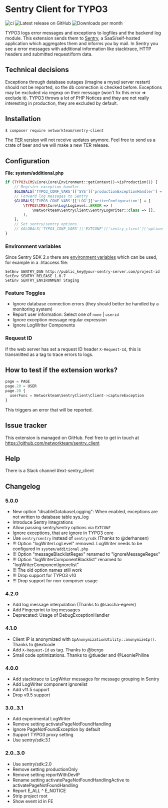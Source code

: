 # Sentry Client for TYPO3

![ci](https://github.com/networkteam/sentry_client/actions/workflows/ci.yml/badge.svg)
![Latest release on GitHub](https://img.shields.io/github/v/release/networkteam/sentry_client?logo=github)
![Downloads per month](https://img.shields.io/packagist/dm/networkteam/sentry-client?style=plastic)

TYPO3 logs error messages and exceptions to logfiles and the backend log module. This extension sends them to [Sentry](https://sentry.io/),
a SaaS/self-hosted application which aggregates them and informs you by mail. In Sentry you see a error messages with
additional information like stacktrace, HTTP headers and submitted request/form data.

## Technical decisions

Exceptions through database outages (imagine a mysql server restart) should not be reported, so the db connection is checked
before. Exceptions may be excluded via regexp on their message (won't fix this error => exclude it).
TYPO3 throws a lot of PHP Notices and they are not really interesting in production, they are excluded by default.

## Installation

```bash
$ composer require networkteam/sentry-client
```

The [TER version](https://typo3.org/extensions/repository/view/sentry_client) will not receive updates anymore. Feel free
to send us a crate of beer and we will make a new TER release.

## Configuration

**File: system/additional.php**
```php
if (TYPO3\CMS\Core\Core\Environment::getContext()->isProduction()) {
    // Register exception handler
    $GLOBALS['TYPO3_CONF_VARS']['SYS']['productionExceptionHandler'] = Networkteam\SentryClient\ProductionExceptionHandler::class;
    // Forward log messages to Sentry
    $GLOBALS['TYPO3_CONF_VARS']['LOG']['writerConfiguration'] = [
        \TYPO3\CMS\Core\Log\LogLevel::ERROR => [
            \Networkteam\SentryClient\SentryLogWriter::class => [],
        ],
    ];
    // Set sentry/sentry options
    // $GLOBALS['TYPO3_CONF_VARS']['EXTCONF']['sentry_client']['options']['server_name'] = 'web3';
}
```

### Environment variables

Since Sentry SDK 2.x there are [environment variables](https://docs.sentry.io/platforms/php/configuration/options/#common-options) which can be used, for example in a .htaccess file:

```apacheconfig
SetEnv SENTRY_DSN http://public_key@your-sentry-server.com/project-id
SetEnv SENTRY_RELEASE 1.0.7
SetEnv SENTRY_ENVIRONMENT Staging
```

### Feature Toggles

* Ignore database connection errors (they should better be handled by a monitoring system)
* Report user information: Select one of `none` | `userid`
* Ignore exception message regular expression
* Ignore LogWriter Components

### Request ID

If the web server has set a request ID header `X-Request-Id`, this is transmitted as a tag to trace errors to logs.

## How to test if the extension works?

```typescript
page = PAGE
page.20 = USER
page.20 {
  userFunc = Networkteam\SentryClient\Client->captureException
}
```
This triggers an error that will be reported.

## Issue tracker

This extension is managed on GitHub. Feel free to get in touch at
https://github.com/networkteam/sentry_client

## Help

There is a Slack channel #ext-sentry_client

## Changelog

### 5.0.0

* New option "disableDatabaseLogging": When enabled, exceptions are not written to database table sys_log
* Introduce Sentry Integrations
* Allow passing sentry/sentry options via `EXTCONF`
* Ignore exceptions, that are ignore in TYPO3 core
* Use `sentry/sentry` instead of `sentry/sdk` (Thanks to @derhansen)
* !!! Option "logWriterLogLevel" removed. LogWriter needs to be configured in `system/additional.php`
* !!! Option "messageBlacklistRegex" renamed to "ignoreMessageRegex"
* !!! Option "logWriterComponentBlacklist" renamed to "logWriterComponentIgnorelist"
* !!! The old option names still work
* !!! Drop support for TYPO3 v10
* !!! Drop support for non-composer usage

### 4.2.0

* Add log message interpolation (Thanks to @sascha-egerer)
* Add Fingerprint to log messages
* Deprecated: Usage of DebugExceptionHandler

### 4.1.0

* Client IP is anonymized with `IpAnonymizationUtility::anonymizeIp()`. Thanks to @extcode
* Add `X-Request-Id` as tag. Thanks to @bergo
* Small code optimizations. Thanks to @tlueder and @LeoniePhiline

### 4.0.0

* Add stacktrace to LogWriter messages for message grouping in Sentry
* Add LogWriter component ignorelist
* Add v11.5 support
* Drop v9.5 support

### 3.0..3.1

* Add experimental LogWriter
* Remove setting activatePageNotFoundHandling
* Ignore PageNotFoundException by default
* Support TYPO3 proxy setting
* Use sentry/sdk:3.1

### 2.0..3.0

* Use sentry/sdk:2.0
* Remove setting productionOnly
* Remove setting reportWithDevIP
* Rename setting activatePageNotFoundHandlingActive to activatePageNotFoundHandling
* Report E_ALL ^ E_NOTICE
* Strip project root
* Show event id in FE
